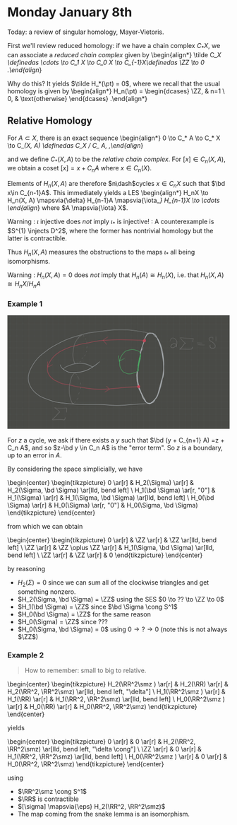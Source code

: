 # Monday January 8th

Today: a review of singular homology, Mayer-Vietoris.

First we'll review reduced homology: if we have a chain complex $C_*X$, we can associate a *reduced chain complex* given by
\begin{align*}
\tilde C_*X \definedas \cdots \to C_1 X \to C_0 X \to C_{-1}X\definedas \ZZ \to 0
.\end{align*}

Why do this? 
It yields $\tilde H_*(\pt) = 0$, where we recall that the usual homology is given by
\begin{align*}
H_n(\pt) = 
\begin{dcases}
\ZZ, & n=1 \\
0, & \text{otherwise}
\end{dcases}
.\end{align*}

## Relative Homology

For $A\subset X$, there is an exact sequence
\begin{align*}
0 \to C_* A \to C_* X \to C_*(X, A) \definedas C_*X / C_* A,
,\end{align*}

and we define $C_*(X, A)$ to be the *relative chain complex*.
For $[x]\in C_n(X, A)$, we obtain a coset $[x] = x + C_n A$ where $x\in C_n(X)$.

Elements of $H_n(X, A)$ are therefore $n\dash$cycles $x\in C_{n}X$ such that $\bd x\in C_{n-1}A$.
This immediately yields a LES
\begin{align*}
H_nX \to H_n(X, A) \mapsvia{\delta} H_{n-1}A \mapsvia{\iota_*} H_{n-1}X \to \cdots
\end{align*}
where $A \mapsvia{\iota} X$.

Warning
:   $\iota$ injective does *not* imply $\iota_*$ is injective!
:   A counterexample is $S^{1} \injects D^2$, where the former has nontrivial homology but the latter is contractible.

Thus $H_n(X, A)$ measures the obstructions to the maps $\iota_*$ all being isomorphisms.

Warning
: $H_n(X, A) = 0$ does *not* imply that $H_n(A) \cong H_n(X)$, i.e. that $H_n(X, A) \cong H_nX / H_n A$


### Example 1


![](figures/image_2020-05-29-15-54-00.png)

For $z$ a cycle, we ask if there exists a $y$ such that $\bd (y + C_{n+1} A) =z + C_n A$, and so $z-\bd y \in C_n A$ is the "error term".
So $z$ is a boundary, up to an error in $A$.

By considering the space simplicially, we have

\begin{center}
\begin{tikzpicture}
0 \ar[r] & H_2(\Sigma) \ar[r] & H_2(\Sigma, \bd \Sigma) \ar[lld, bend left] \\
H_1(\bd \Sigma) \ar[r, "0"] & H_1(\Sigma) \ar[r] & H_1(\Sigma, \bd \Sigma) \ar[lld, bend left] \\
H_0(\bd \Sigma) \ar[r] & H_0(\Sigma) \ar[r, "0"] & H_0(\Sigma, \bd \Sigma) 
\end{tikzpicture}
\end{center}

from which we can obtain

\begin{center}
\begin{tikzpicture}
0 \ar[r] & \ZZ \ar[r] & \ZZ \ar[lld, bend left] \\
\ZZ  \ar[r] & \ZZ \oplus \ZZ \ar[r] & H_1(\Sigma, \bd \Sigma) \ar[lld, bend left] \\
\ZZ \ar[r] & \ZZ \ar[r] & 0 
\end{tikzpicture}
\end{center}

by reasoning

- $H_2(\Sigma) = 0$ since we can sum all of the clockwise triangles and get something nonzero.
- $H_2(\Sigma, \bd \Sigma) = \ZZ$ using the SES $0 \to ?? \to \ZZ \to 0$
- $H_1(\bd \Sigma) = \ZZ$ since $\bd \Sigma \cong S^1$
- $H_0(\bd \Sigma) = \ZZ$ for the same reason
- $H_0(\Sigma) = \ZZ$ since ???
- $H_0(\Sigma, \bd \Sigma) = 0$ using $0 \to ? \to 0$ (note this is not always $\ZZ$)


### Example 2

> How to remember: small to big to relative.

\begin{center}
\begin{tikzpicture}
H_2(\RR^2\smz ) \ar[r] & H_2(\RR) \ar[r] & H_2(\RR^2, \RR^2\smz) \ar[lld, bend left, "\delta"] \\
H_1(\RR^2\smz ) \ar[r] & H_1(\RR) \ar[r] & H_1(\RR^2, \RR^2\smz) \ar[lld, bend left] \\
H_0(\RR^2\smz ) \ar[r] & H_0(\RR) \ar[r] & H_0(\RR^2, \RR^2\smz) 
\end{tikzpicture}
\end{center}

yields

\begin{center}
\begin{tikzpicture}
0   \ar[r]  & 0   \ar[r]  & H_2(\RR^2, \RR^2\smz) \ar[lld, bend left, "\delta \cong"] \\
\ZZ \ar[r]  & 0   \ar[r]  & H_1(\RR^2, \RR^2\smz) \ar[lld, bend left] \\
H_0(\RR^2\smz ) \ar[r] & 0 \ar[r] & H_0(\RR^2, \RR^2\smz) 
\end{tikzpicture}
\end{center}

using

- $\RR^2\smz \cong S^1$
- $\RR$ is contractible
- $[\sigma] \mapsvia{\eps} H_2(\RR^2, \RR^2\smz)$
- The map coming from the snake lemma is an isomorphism.
